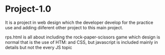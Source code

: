 # Project-1.0
It is a project in web design which the developer develop for the practice use and adding diiferent other project to this main project.

rps.html is all about including the rock-paper-scissors game which design is normal that is the use of HTM: and CSS,
but javascript is included mainly in details but not the every JS topic
